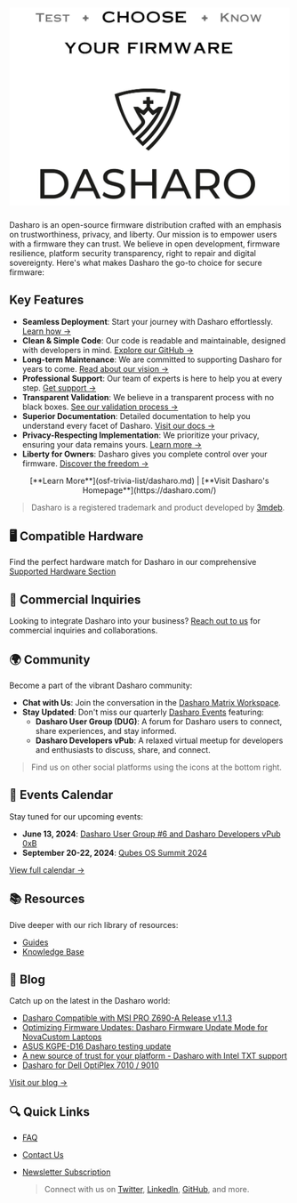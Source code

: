 # ![Dasharo Logo](images/logo/logo-bar.png)

Dasharo is an open-source firmware distribution crafted with an emphasis on
trustworthiness, privacy, and liberty. Our mission is to empower users with a
firmware they can trust. We believe in open development, firmware
resilience, platform security transparency, right to repair and digital
sovereignty. Here's what makes Dasharo the go-to choice for secure
firmware:

## Key Features

- **Seamless Deployment**: Start your journey with Dasharo effortlessly. [Learn
  how
  →](dasharo-tools-suite/documentation.md#dasharo-zero-touch-initial-deployment)
- **Clean & Simple Code**: Our code is readable and maintainable, designed with
  developers in mind. [Explore our GitHub →](https://github.com/dasharo)
- **Long-term Maintenance**: We are committed to supporting Dasharo for years
  to come. [Read about our vision
  →](osf-trivia-list/dasharo.md#dasharo-long-term-maintenance)
- **Professional Support**: Our team of experts is here to help you at every
  step. [Get support →](osf-trivia-list/dasharo.md#dasharo-professional-support)
- **Transparent Validation**: We believe in a transparent process with no black
  boxes. [See our validation process
  →](https://blog.3mdeb.com/tags/validation/)
- **Superior Documentation**: Detailed documentation to help you understand
  every facet of Dasharo. [Visit our docs →](dasharo-menu-docs/overview.md)
- **Privacy-Respecting Implementation**: We prioritize your privacy, ensuring
  your data remains yours. [Learn more →](osf-trivia-list/dasharo.md#future-work)
- **Liberty for Owners**: Dasharo gives you complete control over your
  firmware. [Discover the freedom →](osf-trivia-list/dasharo.md#future-work)

<center>
[**Learn More**](osf-trivia-list/dasharo.md) | [**Visit Dasharo's
Homepage**](https://dasharo.com/)
</center>

> Dasharo is a registered trademark and product developed by
> [3mdeb](https://3mdeb.com).

## 🖥️ Compatible Hardware

Find the perfect hardware match for Dasharo in our comprehensive [Supported
Hardware Section](variants/overview.md)

## 💼 Commercial Inquiries

Looking to integrate Dasharo into your business? [Reach out to
us](https://www.dasharo.com/pages/contact/) for commercial inquiries and
collaborations.

## 🌍 Community

Become a part of the vibrant Dasharo community:

- **Chat with Us**: Join the conversation in the [Dasharo Matrix
  Workspace](https://matrix.to/#dasharo:matrix.org).
- **Stay Updated**: Don't miss our quarterly [Dasharo
  Events](https://vpub.dasharo.com/) featuring:
    + **Dasharo User Group (DUG)**: A forum for Dasharo users to connect, share
      experiences, and stay informed.
    + **Dasharo Developers vPub**: A relaxed virtual meetup for developers and
      enthusiasts to discuss, share, and connect.

> Find us on other social platforms using the icons at the bottom right.

<!--

## 📢 Testimonials

Hear from our satisfied users and clients:

> "Dasharo provided us with the secure firmware solution we were looking for."
> - **Client A**
> "An open-source firmware that truly respects user freedom." - **User B**

[Share your testimonial →](#)

-->

## 📅 Events Calendar

Stay tuned for our upcoming events:

- **June 13, 2024**: [Dasharo User Group #6 and Dasharo Developers vPub
  0xB](https://vpub.dasharo.com/e/13/dasharo-user-group-6)
- **September 20-22, 2024**: [Qubes OS Summit
  2024](https://vpub.dasharo.com/e/16/qubes-os-summit-2024)

[View full calendar →](https://vpub.dasharo.com)

## 📚 Resources

Dive deeper with our rich library of resources:

- [Guides](guides/logo-customization.md)
- [Knowledge Base](glossary.md)

## 📰 Blog

Catch up on the latest in the Dasharo world:

- [Dasharo Compatible with MSI PRO Z690-A Release v1.1.3](https://blog.3mdeb.com/2024/2024-02-13-msi_z690-a_v1.1.3_release/)
- [Optimizing Firmware Updates: Dasharo Firmware Update Mode for NovaCustom Laptops](https://blog.3mdeb.com/2023/2023-11-07-simplifying-firmware-update/)
- [ASUS KGPE-D16 Dasharo testing update](https://blog.3mdeb.com/2022/2022-03-23-kgpe-d16-testing-update/)
- [A new source of trust for your platform - Dasharo with Intel TXT support](https://blog.3mdeb.com/2022/2022-03-17-optiplex-txt/)
- [Dasharo for Dell OptiPlex 7010 / 9010](https://blog.3mdeb.com/2021/2021-11-26-optiplex-dasharo/)

[Visit our blog →](https://blog.3mdeb.com)

## 🔍 Quick Links

- [FAQ](osf-trivia-list/introduction.md)
- [Contact Us](https://www.dasharo.com/pages/contact/)
- [Newsletter Subscription](https://www.dasharo.com/newsletter)

  > Connect with us on [Twitter](https://twitter.com/dasharo_com),
  > [LinkedIn](https://www.linkedin.com/company/10157825),
  > [GitHub](https://github.com/dasharo), and more.
